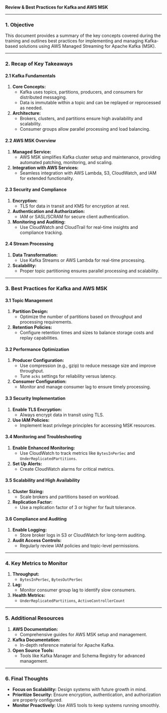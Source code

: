 **Review & Best Practices for Kafka and AWS MSK**

---

### **1. Objective**
This document provides a summary of the key concepts covered during the training and outlines best practices for implementing and managing Kafka-based solutions using AWS Managed Streaming for Apache Kafka (MSK).

---

### **2. Recap of Key Takeaways**

#### **2.1 Kafka Fundamentals**
1. **Core Concepts:**
   - Kafka uses topics, partitions, producers, and consumers for distributed messaging.
   - Data is immutable within a topic and can be replayed or reprocessed as needed.
2. **Architecture:**
   - Brokers, clusters, and partitions ensure high availability and scalability.
   - Consumer groups allow parallel processing and load balancing.

#### **2.2 AWS MSK Overview**
1. **Managed Service:**
   - AWS MSK simplifies Kafka cluster setup and maintenance, providing automated patching, monitoring, and scaling.
2. **Integration with AWS Services:**
   - Seamless integration with AWS Lambda, S3, CloudWatch, and IAM for extended functionality.

#### **2.3 Security and Compliance**
1. **Encryption:**
   - TLS for data in transit and KMS for encryption at rest.
2. **Authentication and Authorization:**
   - IAM or SASL/SCRAM for secure client authentication.
3. **Monitoring and Auditing:**
   - Use CloudWatch and CloudTrail for real-time insights and compliance tracking.

#### **2.4 Stream Processing**
1. **Data Transformation:**
   - Use Kafka Streams or AWS Lambda for real-time processing.
2. **Scalability:**
   - Proper topic partitioning ensures parallel processing and scalability.

---

### **3. Best Practices for Kafka and AWS MSK**

#### **3.1 Topic Management**
1. **Partition Design:**
   - Optimize the number of partitions based on throughput and processing requirements.
2. **Retention Policies:**
   - Configure retention times and sizes to balance storage costs and replay capabilities.

#### **3.2 Performance Optimization**
1. **Producer Configuration:**
   - Use compression (e.g., gzip) to reduce message size and improve throughput.
   - Tune `acks` settings for reliability versus latency.
2. **Consumer Configuration:**
   - Monitor and manage consumer lag to ensure timely processing.

#### **3.3 Security Implementation**
1. **Enable TLS Encryption:**
   - Always encrypt data in transit using TLS.
2. **Use IAM Policies:**
   - Implement least privilege principles for accessing MSK resources.

#### **3.4 Monitoring and Troubleshooting**
1. **Enable Enhanced Monitoring:**
   - Use CloudWatch to track metrics like `BytesInPerSec` and `UnderReplicatedPartitions`.
2. **Set Up Alerts:**
   - Create CloudWatch alarms for critical metrics.

#### **3.5 Scalability and High Availability**
1. **Cluster Sizing:**
   - Scale brokers and partitions based on workload.
2. **Replication Factor:**
   - Use a replication factor of 3 or higher for fault tolerance.

#### **3.6 Compliance and Auditing**
1. **Enable Logging:**
   - Store broker logs in S3 or CloudWatch for long-term auditing.
2. **Audit Access Controls:**
   - Regularly review IAM policies and topic-level permissions.

---

### **4. Key Metrics to Monitor**
1. **Throughput:**
   - `BytesInPerSec`, `BytesOutPerSec`
2. **Lag:**
   - Monitor consumer group lag to identify slow consumers.
3. **Health Metrics:**
   - `UnderReplicatedPartitions`, `ActiveControllerCount`

---

### **5. Additional Resources**
1. **AWS Documentation:**
   - Comprehensive guides for AWS MSK setup and management.
2. **Kafka Documentation:**
   - In-depth reference material for Apache Kafka.
3. **Open Source Tools:**
   - Tools like Kafka Manager and Schema Registry for advanced management.

---

### **6. Final Thoughts**
- **Focus on Scalability:** Design systems with future growth in mind.
- **Prioritize Security:** Ensure encryption, authentication, and authorization are properly configured.
- **Monitor Proactively:** Use AWS tools to keep systems running smoothly.
